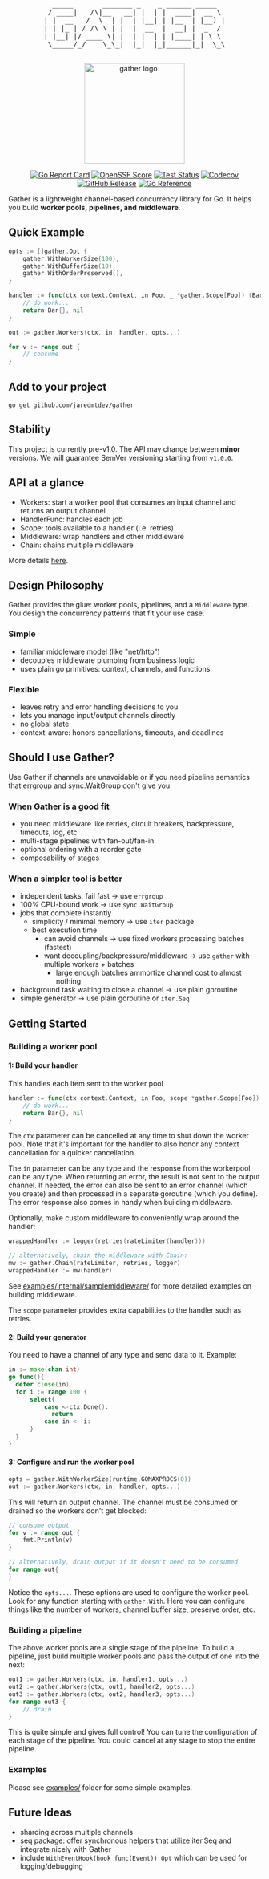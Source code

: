   <div align="center"><pre>
  _____       _______ _    _ ______ _____  
 / ____|   /\|__   __| |  | |  ____|  __ \ 
| |  __   /  \  | |  | |__| | |__  | |__) |
| | |_ | / /\ \ | |  |  __  |  __| |  _  / 
| |__| |/ ____ \| |  | |  | | |____| | \ \ 
 \_____/_/    \_\_|  |_|  |_|______|_|  \_\
 </pre></div>
 <div align="center"><img src="gatherlogo.jpg" alt="gather logo" width="200" /></div>

<div align="center">

 [![Go Report Card](https://goreportcard.com/badge/github.com/jaredmtdev/gather)](https://goreportcard.com/report/github.com/jaredmtdev/gather)
 [![OpenSSF Score](https://api.scorecard.dev/projects/github.com/jaredmtdev/gather/badge)](https://scorecard.dev/viewer/?uri=github.com/jaredmtdev/gather)
 [![Test Status](https://img.shields.io/github/actions/workflow/status/jaredmtdev/gather/test.yml?branch=main&logo=GitHub&label=test)](https://github.com/jaredmtdev/gather/actions/workflows/test.yml?query=branch%3Amain)
 [![Codecov](https://img.shields.io/codecov/c/github/jaredmtdev/gather?logo=codecov)](https://codecov.io/gh/jaredmtdev/gather)
 [![GitHub Release](https://img.shields.io/github/v/release/jaredmtdev/gather?label=version)](https://github.com/jaredmtdev/gather/releases)
 [![Go Reference](https://pkg.go.dev/badge/github.com/jaredmtdev/gather.svg)](https://pkg.go.dev/github.com/jaredmtdev/gather)

</div>

Gather is a lightweight channel-based concurrency library for Go.
It helps you build **worker pools, pipelines, and middleware**.

## Quick Example

```go
opts := []gather.Opt {
    gather.WithWorkerSize(100),
    gather.WithBufferSize(10),
    gather.WithOrderPreserved(),
}

handler := func(ctx context.Context, in Foo, _ *gather.Scope[Foo]) (Bar, error) {
    // do work...
    return Bar{}, nil
}

out := gather.Workers(ctx, in, handler, opts...) 

for v := range out {
    // consume
}
```

## Add to your project

```
go get github.com/jaredmtdev/gather
```

## Stability

This project is currently pre-v1.0. The API may change between **minor** versions.
We will guarantee SemVer versioning starting from `v1.0.0`.

## API at a glance

- Workers: start a worker pool that consumes an input channel and returns an output channel
- HandlerFunc: handles each job
- Scope: tools available to a handler (i.e. retries)
- Middleware: wrap handlers and other middleware
- Chain: chains multiple middleware

More details [here](https://pkg.go.dev/github.com/jaredmtdev/gather).

## Design Philosophy

Gather provides the glue: worker pools, pipelines, and a `Middleware` type.
You design the concurrency patterns that fit your use case.

### Simple

- familiar middleware model (like "net/http")
- decouples middleware plumbing from business logic
- uses plain go primitives: context, channels, and functions

### Flexible

- leaves retry and error handling decisions to you
- lets you manage input/output channels directly
- no global state
- context-aware: honors cancellations, timeouts, and deadlines

## Should I use Gather?

Use Gather if channels are unavoidable
or if you need pipeline semantics that errgroup and sync.WaitGroup don't give you

### When Gather is a good fit

- you need middleware like retries, circuit breakers, backpressure, timeouts, log, etc
- multi-stage pipelines with fan-out/fan-in
- optional ordering with a reorder gate
- composability of stages

### When a simpler tool is better

- independent tasks, fail fast -> use `errgroup`
- 100% CPU-bound work -> use `sync.WaitGroup`
- jobs that complete instantly
  - simplicity / minimal memory -> use `iter` package
  - best execution time
    - can avoid channels -> use fixed workers processing batches (fastest)
    - want decoupling/backpressure/middleware -> use `gather` with multiple workers + batches
      - large enough batches ammortize channel cost to almost nothing
- background task waiting to close a channel -> use plain goroutine
- simple generator -> use plain goroutine or `iter.Seq`

## Getting Started

### Building a worker pool

#### 1: Build your handler

This handles each item sent to the worker pool

```go
handler := func(ctx context.Context, in Foo, scope *gather.Scope[Foo]) (Bar, error) {
    // do work...
    return Bar{}, nil
}
```

The `ctx` parameter can be cancelled at any time to shut down the worker pool.
Note that it's important for the handler to also honor any context cancellation for a quicker cancellation.

The `in` parameter can be any type and the response from the workerpool can be any type.
When returning an error, the result is not sent to the output channel.
If needed, the error can also be sent to an error channel (which you create) and then processed in a separate goroutine (which you define).
The error response also comes in handy when building middleware.

Optionally, make custom middleware to conveniently wrap around the handler:

```go
wrappedHandler := logger(retries(rateLimiter(handler)))

// alternatively, chain the middleware with Chain:
mw := gather.Chain(rateLimiter, retries, logger)
wrappedHandler := mw(handler)
```

See [examples/internal/samplemiddleware/](/examples/internal/samplemiddleware/samplemiddleware.go) for more detailed examples on building middleware.

The `scope` parameter provides extra capabilities to the handler such as retries.

#### 2: Build your generator

You need to have a channel of any type and send data to it. Example:

```go
in := make(chan int)
go func(){
  defer close(in)
  for i := range 100 {
      select{
          case <-ctx.Done():
            return
          case in <- i:
      }
  }
}
```

#### 3: Configure and run the worker pool

```go
opts = gather.WithWorkerSize(runtime.GOMAXPROCS(0))
out := gather.Workers(ctx, in, handler, opts...) 
```

This will return an output channel.
The channel must be consumed or drained so the workers don't get blocked:

```go
// consume output
for v := range out {
    fmt.Println(v)
}

// alternatively, drain output if it doesn't need to be consumed
for range out{
}
```

Notice the `opts...`. These options are used to configure the worker pool.
Look for any function starting with `gather.With`.
Here you can configure things like the number of workers, channel buffer size, preserve order, etc.

### Building a pipeline

The above worker pools are a single stage of the pipeline.
To build a pipeline, just build multiple worker pools and pass the output of one into the next:

```go
out1 := gather.Workers(ctx, in, handler1, opts...) 
out2 := gather.Workers(ctx, out1, handler2, opts...) 
out3 := gather.Workers(ctx, out2, handler3, opts...) 
for range out3 {
    // drain
}
```

This is quite simple and gives full control!
You can tune the configuration of each stage of the pipeline.
You could cancel at any stage to stop the entire pipeline.

### Examples

Please see [examples/](/examples/) folder for some simple examples.

## Future Ideas

- sharding across multiple channels
- seq package: offer synchronous helpers that utilize iter.Seq and integrate nicely with Gather
- include `WithEventHook(hook func(Event)) Opt` which can be used for logging/debugging
